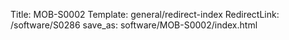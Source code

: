 Title: MOB-S0002
Template: general/redirect-index
RedirectLink: /software/S0286
save_as: software/MOB-S0002/index.html